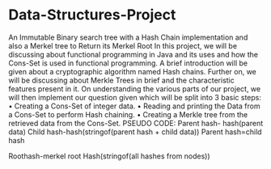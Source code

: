 # Data-Structures-Project
An Immutable Binary search tree with a Hash Chain implementation and also a Merkel tree to Return its Merkel Root
In this project, we will be discussing about functional programming in Java and its uses and how the Cons-Set is used in functional programming.
A brief introduction will be given about a cryptographic algorithm named Hash chains.
Further on, we will be discussing about Merkle Trees in brief and the characteristic features present in it.
On understanding the various parts of our project, we will then implement our question given which will be split into 3 basic steps:
•	Creating a Cons-Set of integer data.
•	Reading and printing the Data from a Cons-Set to perform Hash chaining.
•	Creating a Merkle tree from the retrieved data from the Cons-Set.
PSEUDO CODE:
Parent hash- hash(parent data)
Child hash-hash(stringof(parent hash + child data))
Parent hash=child hash

Roothash-merkel root
Hash(stringof(all hashes from nodes))
